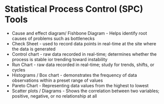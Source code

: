# Statistical Process Control (SPC) Tools

- Cause and effect diagram/ Fishbone Diagram - Helps identify root causes of problems such as bottlenecks
- Check Sheet - used to record data points in real-time at the site where the data is  generated
- Control chart - raw data recorded in real-time; determines whether the process is stable ior trending toward instability
- Run Chart - raw data recorded in real-time; study for trends, shifts, or cycles
- Histograms / Box chart - demonstrates the frequency of data observations within a preset range of values
- Pareto Chart - Representing data values from the highest to lowest
- Scatter plots / Diagrams - Shows the correlation between two variables; positive, negative, or no relationship at all